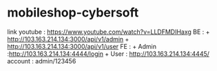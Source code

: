# mobileshop-cybersoft
link youtube : https://www.youtube.com/watch?v=LLDFMDIHaxg
BE : 	+ http://103.163.214.134:3000/api/v1/admin
	    + http://103.163.214.134:3000/api/v1/user
FE : 	+ Admin :http://103.163.214.134:4444/login
	    + User : http://103.163.214.134:4445/
account : admin/123456
